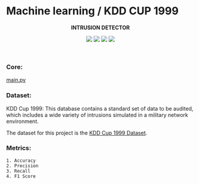# Machine learning / KDD CUP 1999

**<p align="center">INTRUSION DETECTOR</p>**

<p align="center">
<img src="https://img.shields.io/github/languages/count/sobazino/ML_KDD_CUP_1999">
<img src="https://img.shields.io/github/license/sobazino/ML_KDD_CUP_1999">
<img src="https://img.shields.io/badge/Roadmap-2024-yellowgreen.svg">
<img src="https://img.shields.io/badge/Author-Mehran%20Nosrati-blue.svg">
</p>

</br>

### Core:

[main.py](https://github.com/sobazino/ML_KDD_CUP_1999/blob/main/Core/main.py)

### Dataset:

KDD Cup 1999: This database contains a standard set of data to be audited, which includes a wide variety of intrusions simulated in a military network environment.

The dataset for this project is the [KDD Cup 1999 Dataset](https://kdd.ics.uci.edu/databases/kddcup99/kddcup99.html).

### Metrics:

```
1. Accuracy
2. Precision
3. Recall
4. F1 Score
```
